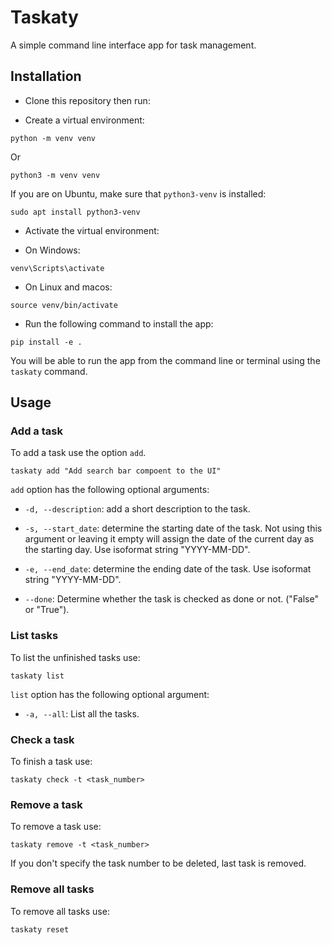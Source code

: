 # Taskaty

A simple command line interface app for task management.

## Installation

* Clone this repository then run:

* Create a virtual environment:

```
python -m venv venv
```

Or

```
python3 -m venv venv
```

If you are on Ubuntu, make sure that `python3-venv` is installed:

```
sudo apt install python3-venv
```  

* Activate the virtual environment:

- On Windows:

```
venv\Scripts\activate
```
- On Linux and macos:

```
source venv/bin/activate
```

* Run the following command to install the app:
```
pip install -e .
```

You will be able to run the app from the command line or terminal using the `taskaty` command.

## Usage

### Add a task
To add a task use the option `add`.

```
taskaty add "Add search bar compoent to the UI"
```

`add` option has the following optional arguments:

* `-d, --description`: add a short description to the task.

* `-s, --start_date`: determine the starting date of the task. Not using this argument or leaving it empty will assign the date of the current day as the starting day. Use isoformat string "YYYY-MM-DD".

* `-e, --end_date`: determine the ending date of the task. Use isoformat string "YYYY-MM-DD".

* `--done`: Determine whether the task is checked as done or not. ("False" or "True").

### List tasks

To list the unfinished tasks use:

```
taskaty list
```

`list` option has the following optional argument:

* `-a, --all`: List all the tasks.

### Check a task

To finish a task use:

```
taskaty check -t <task_number>
```

### Remove a task

To remove a task use:

```
taskaty remove -t <task_number>
```

If you don't specify the task number to be deleted, last task is removed.

### Remove all tasks

To remove all tasks use:

```
taskaty reset
```
